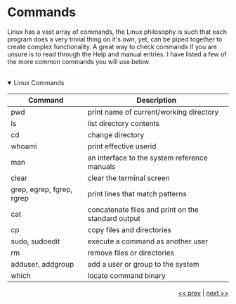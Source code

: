# Commands

Linux has a vast array of commands, the Linux philosophy is such that each program does a very trivial thing on it's own, yet, can be piped together to create complex functionality. A great way to check commands if you are unsure is to read through the Help and manual entries. I have listed a few of the more common commands you will use below.

<br />

<details open>
<summary>Linux Commands</summary>

<div align="center">

| Command | Description |
| --- | --- |
| pwd |  print name of current/working directory |
| ls | list directory contents |
| cd | change directory |
| whoami | print effective userid |
| man | an interface to the system reference manuals |
| clear | clear the terminal screen |
| grep, egrep, fgrep, rgrep | print lines that match patterns |
| cat | concatenate files and print on the standard output |
| cp | copy files and directories |
| sudo, sudoedit | execute a command as another user |
| rm | remove files or directories |
| adduser, addgroup | add a user or group to the system |
| which | locate command binary |

</div>

</details>

<div align="right">

[<< prev](./4_parrot.md) | [next >>](./6_filesystemRoot.md)
</div>